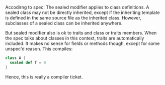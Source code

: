 Accodirng to spec:
The sealed modifier applies to class definitions. A sealed class may not be directly inherited, except if the inheriting template is defined in the same source file as the inherited class. However, subclasses of a sealed class can be inherited anywhere.

But sealed modifier also is ok to traits and class or traits members.
When the spec talks about classes in this context, traits are automatically included. It makes no sense for fields or methods though, except for some unspec'd reason. This compiles:

```scala
class A {
  sealed def f = 0
}
```

Hence, this is really a compiler ticket.
